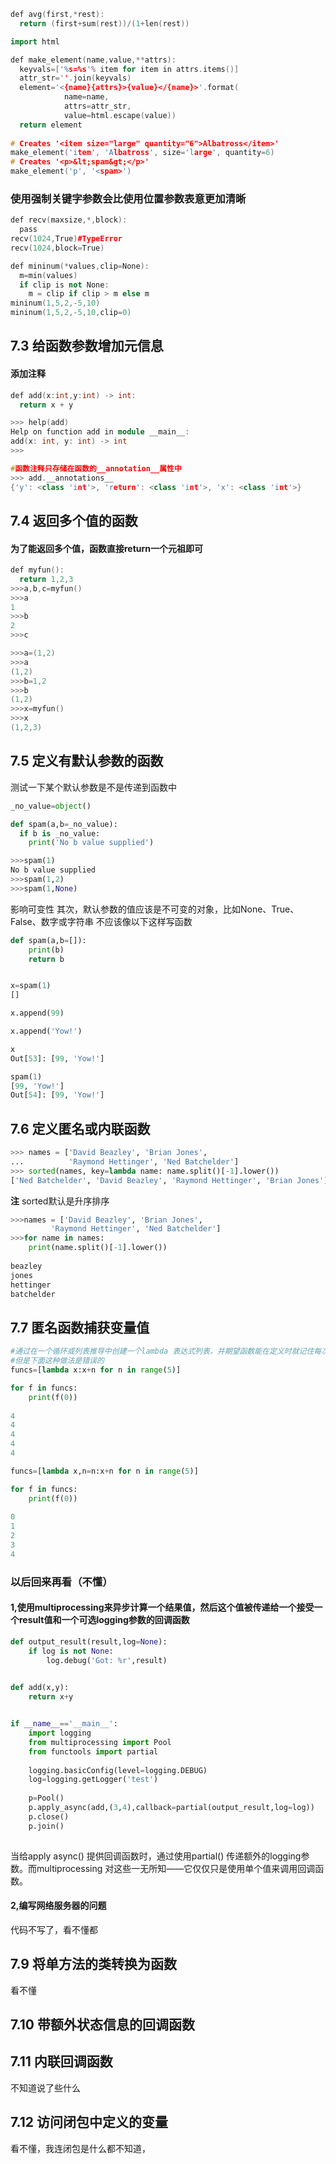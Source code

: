 ```cpp
def avg(first,*rest):
  return (first+sum(rest))/(1+len(rest))
```

```cpp
import html

def make_element(name,value,**attrs):
  keyvals=['%s=%s'% item for item in attrs.items()]
  attr_str=''.join(keyvals)
  element='<{name}{attrs}>{value}</{name}>'.format(
            name=name,
            attrs=attr_str,
            value=html.escape(value))
  return element
  
# Creates '<item size="large" quantity="6">Albatross</item>'
make_element('item', 'Albatross', size='large', quantity=6)
# Creates '<p>&lt;spam&gt;</p>'
make_element('p', '<spam>')
```

### 使用强制关键字参数会比使用位置参数表意更加清晰
```cpp
def recv(maxsize,*,block):
  pass
recv(1024,True)#TypeError
recv(1024,block=True)
```
```cpp
def mininum(*values,clip=None):
  m=min(values)
  if clip is not None:
    m = clip if clip > m else m
mininum(1,5,2,-5,10)
mininum(1,5,2,-5,10,clip=0)
```

## 7.3 给函数参数增加元信息
#### 添加注释
```cpp
def add(x:int,y:int) -> int:
  return x + y

>>> help(add)
Help on function add in module __main__:
add(x: int, y: int) -> int
>>>

#函数注释只存储在函数的__annotation__属性中
>>> add.__annotations__
{'y': <class 'int'>, 'return': <class 'int'>, 'x': <class 'int'>}

```

## 7.4 返回多个值的函数
#### 为了能返回多个值，函数直接return一个元祖即可
```cpp
def myfun():
  return 1,2,3
>>>a,b,c=myfun()
>>>a
1
>>>b
2
>>>c

>>>a=(1,2)
>>>a
(1,2)
>>>b=1,2
>>>b
(1,2)
>>>x=myfun()
>>>x
(1,2,3)

```

## 7.5 定义有默认参数的函数

测试一下某个默认参数是不是传递到函数中
```py
_no_value=object()

def spam(a,b=_no_value):
  if b is _no_value:
    print('No b value supplied')

>>>spam(1)
No b value supplied
>>>spam(1,2)
>>>spam(1,None)


```
影响可变性
其次，默认参数的值应该是不可变的对象，比如None、True、False、数字或字符串
不应该像以下这样写函数
```py
def spam(a,b=[]):
    print(b)
    return b


x=spam(1)
[]

x.append(99)

x.append('Yow!')

x
Out[53]: [99, 'Yow!']

spam(1)
[99, 'Yow!']
Out[54]: [99, 'Yow!']
```



## 7.6 定义匿名或内联函数
```py
>>> names = ['David Beazley', 'Brian Jones',
...          'Raymond Hettinger', 'Ned Batchelder']
>>> sorted(names, key=lambda name: name.split()[-1].lower())
['Ned Batchelder', 'David Beazley', 'Raymond Hettinger', 'Brian Jones']
```
**注** sorted默认是升序排序
```py
>>>names = ['David Beazley', 'Brian Jones',
         'Raymond Hettinger', 'Ned Batchelder']
>>>for name in names:
    print(name.split()[-1].lower())
    
beazley
jones
hettinger
batchelder
```

## 7.7 匿名函数捕获变量值

```py
#通过在一个循环或列表推导中创建一个lambda 表达式列表，并期望函数能在定义时就记住每次的迭代值
#但是下面这种做法是错误的
funcs=[lambda x:x+n for n in range(5)]

for f in funcs:
    print(f(0))
    
4
4
4
4
4

funcs=[lambda x,n=n:x+n for n in range(5)]

for f in funcs:
    print(f(0))
    
0
1
2
3
4
```

### 以后回来再看（不懂）
#### 1,使用multiprocessing来异步计算一个结果值，然后这个值被传递给一个接受一个result值和一个可选logging参数的回调函数
```py
def output_result(result,log=None):
    if log is not None:
        log.debug('Got: %r',result)
        

def add(x,y):
    return x+y


if __name__=='__main__':
    import logging 
    from multiprocessing import Pool
    from functools import partial
    
    logging.basicConfig(level=logging.DEBUG)
    log=logging.getLogger('test')
    
    p=Pool()
    p.apply_async(add,(3,4),callback=partial(output_result,log=log))
    p.close()
    p.join()
    
```
当给apply async() 提供回调函数时，通过使用partial() 传递额外的logging参数。而multiprocessing 对这些一无所知——它仅仅只是使用单个值来调用回调函数。

#### 2,编写网络服务器的问题
代码不写了，看不懂都

## 7.9 将单方法的类转换为函数
看不懂

## 7.10 带额外状态信息的回调函数
## 7.11 内联回调函数
不知道说了些什么
## 7.12 访问闭包中定义的变量
看不懂，我连闭包是什么都不知道，









